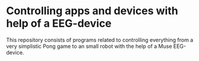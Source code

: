 # Controlling apps and devices with help of a EEG-device
This repository consists of programs related to controlling everything from a very simplistic Pong game to an small robot with the help of a Muse EEG-device.

